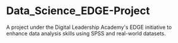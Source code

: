 # Data_Science_EDGE-Project
A project under the Digital Leadership Academy's EDGE initiative to enhance data analysis skills using SPSS and real-world datasets.
